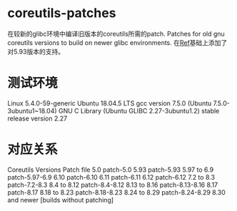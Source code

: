 # coreutils-patches
在较新的glibc环境中编译旧版本的coreutils所需的patch.
Patches for old gnu coreutils versions to build on newer glibc environments.
在[Ref](https://lists.gnu.org/archive/html/coreutils/2019-08/msg00011.html)基础上添加了对5.93版本的支持。

# 测试环境
Linux 5.4.0-59-generic
Ubuntu 18.04.5 LTS
gcc version 7.5.0 (Ubuntu 7.5.0-3ubuntu1~18.04)
GNU C Library (Ubuntu GLIBC 2.27-3ubuntu1.2) stable release version 2.27

# 对应关系

Coreutils Versions             Patch file
5.0                            patch-5.0
5.93                           patch-5.93
5.97 to 6.9                    patch-5.97-6.9
6.10                           patch-6.10
6.11                           patch-6.11
6.12                           patch-6.12
7.2  to 8.3                    patch-7.2-8.3
8.4  to 8.12                   patch-8.4-8.12
8.13 to 8.16                   patch-8.13-8.16
8.17                           patch-8.17
8.18 to 8.23                   patch-8.18-8.23
8.24 to 8.29                   patch-8.24-8.29
8.30 and newer                 [builds without patching]
